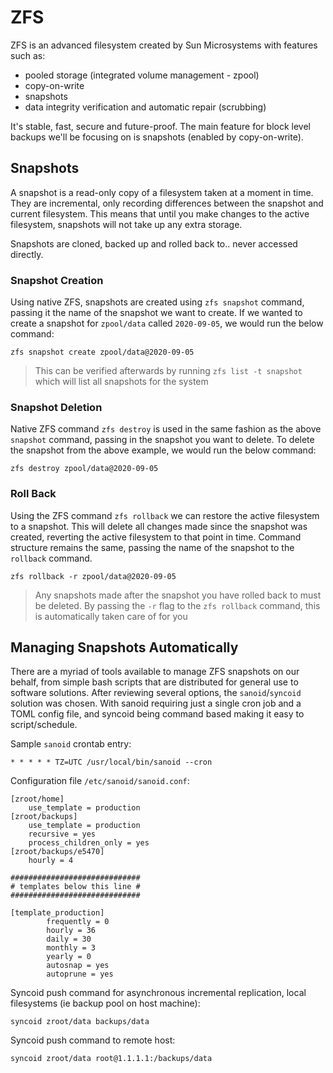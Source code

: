 # ZFS

ZFS is an advanced filesystem created by Sun Microsystems with features such as:
- pooled storage (integrated volume management - zpool)
- copy-on-write
- snapshots
- data integrity verification and automatic repair (scrubbing)

It's stable, fast, secure and future-proof. The main feature for block level backups we'll be focusing on is snapshots (enabled by copy-on-write).

## Snapshots

A snapshot is a read-only copy of a filesystem taken at a moment in time. They are incremental, only recording differences between the snapshot and current filesystem. This means that until you make changes to the active filesystem, snapshots will not take up any extra storage. 

Snapshots are cloned, backed up and rolled back to.. never accessed directly.

### Snapshot Creation

Using native ZFS, snapshots are created using `zfs snapshot` command, passing it the name of the snapshot we want to create. If we wanted to create a snapshot for `zpool/data` called `2020-09-05`, we would run the below command:
```
zfs snapshot create zpool/data@2020-09-05
```
> This can be verified afterwards by running `zfs list -t snapshot`
> which will list all snapshots for the system

### Snapshot Deletion

Native ZFS command `zfs destroy` is used in the same fashion as the above `snapshot` command, passing in the snapshot you want to delete. To delete the snapshot from the above example, we would run the below command:
```
zfs destroy zpool/data@2020-09-05
```

### Roll Back

Using the ZFS command `zfs rollback` we can restore the active filesystem to a snapshot. This will delete all changes made since the snapshot was created, reverting the active filesystem to that point in time. Command structure remains the same, passing the name of the snapshot to the `rollback` command.
```
zfs rollback -r zpool/data@2020-09-05
```
> Any snapshots made after the snapshot you have rolled back to must be deleted.
> By passing the `-r` flag to the `zfs rollback` command, this is automatically taken care of for you

## Managing Snapshots Automatically

There are a myriad of tools available to manage ZFS snapshots on our behalf, from simple bash scripts that are distributed for general use to software solutions. After reviewing several options, the `sanoid`/`syncoid` solution was chosen. With sanoid requiring just a single cron job and a TOML config file, and syncoid being command based making it easy to script/schedule.

Sample `sanoid` crontab entry:
```
* * * * * TZ=UTC /usr/local/bin/sanoid --cron
```

Configuration file `/etc/sanoid/sanoid.conf`:
```
[zroot/home]
	use_template = production
[zroot/backups]
	use_template = production
	recursive = yes
	process_children_only = yes
[zroot/backups/e5470]
	hourly = 4

#############################
# templates below this line #
#############################

[template_production]
        frequently = 0
        hourly = 36
        daily = 30
        monthly = 3
        yearly = 0
        autosnap = yes
        autoprune = yes
```

Syncoid push command for asynchronous incremental replication, local filesystems (ie backup pool on host machine):
```
syncoid zroot/data backups/data
```

Syncoid push command to remote host:
```
syncoid zroot/data root@1.1.1.1:/backups/data
```
